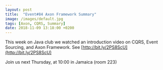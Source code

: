 ```yaml
---
layout: post
title:  "Event#84 Axon Framework Summary"
image: /images/default.jpg
tags: [Axon, CQRS, Summary]
date: 2018-11-09 13:18:00 +0200
---
```


This week on Java club we watched an introduction video on CQRS, Event Sourcing, and Axon Framework. See [http://bit.ly/2PS8ScU](http://bit.ly/2PS8ScU)

Join us next Thursday, at 10:00 in Jamaica (room 223)
